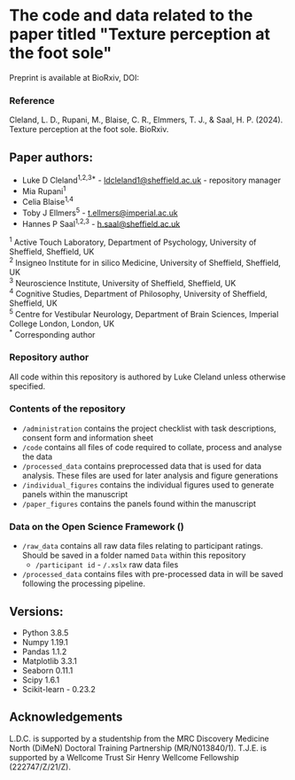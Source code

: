 # The code and data related to the paper titled "Texture perception at the foot sole"
Preprint is available at BioRxiv, DOI: 

### Reference
Cleland, L. D., Rupani, M., Blaise, C. R., Elmmers, T. J., & Saal, H. P. (2024). Texture perception at the foot sole. BioRxiv.

## Paper authors:
* Luke D Cleland<sup>1,2,3*</sup> - ldcleland1@sheffield.ac.uk - repository manager
* Mia Rupani<sup>1</sup>
* Celia Blaise<sup>1,4</sup>
* Toby J Ellmers<sup>5</sup> - t.ellmers@imperial.ac.uk
* Hannes P Saal<sup>1,2,3</sup> - h.saal@sheffield.ac.uk

<sup>1</sup> Active Touch Laboratory, Department of Psychology, University of Sheffield, Sheffield, UK <br />
<sup>2</sup> Insigneo Institute for in silico Medicine, University of Sheffield, Sheffield, UK <br />
<sup>3</sup> Neuroscience Institute, University of Sheffield, Sheffield, UK <br />
<sup>4</sup> Cognitive Studies, Department of Philosophy, University of Sheffield, Sheffield, UK <br />
<sup>5</sup> Centre for Vestibular Neurology, Department of Brain Sciences, Imperial College London, London, UK <br />
<sup>*</sup> Corresponding author

### Repository author
All code within this repository is authored by Luke Cleland unless otherwise specified.

### Contents of the repository
* `/administration` contains the project checklist with task descriptions, consent form and information sheet
* `/code` contains all files of code required to collate, process and analyse the data
* `/processed_data` contains preprocessed data that is used for data analysis. These files are used for later analysis and figure generations
* `/individual_figures` contains the individual figures used to generate panels within the manuscript
* `/paper_figures` contains the panels found within the manuscript

### Data on the Open Science Framework ()
* `/raw_data` contains all raw data files relating to participant ratings. Should be saved in a folder named `Data` within this repository
     - `/participant id`
             - `/.xslx` raw data files
* `/processed_data` contains files with pre-processed data in will be saved following the processing pipeline. 

## Versions:
* Python 3.8.5
* Numpy 1.19.1
* Pandas 1.1.2
* Matplotlib 3.3.1
* Seaborn 0.11.1
* Scipy 1.6.1
* Scikit-learn - 0.23.2    

## Acknowledgements
L.D.C. is supported by a studentship from the MRC Discovery Medicine North (DiMeN)
Doctoral Training Partnership (MR/N013840/1).
T.J.E. is supported by a Wellcome Trust Sir Henry Wellcome Fellowship (222747/Z/21/Z).

